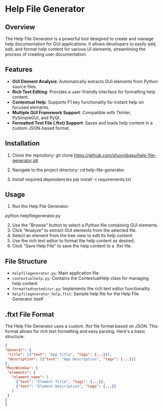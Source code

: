 # Help File Generator

## Overview

The Help File Generator is a powerful tool designed to create and manage help documentation for GUI applications. It allows developers to easily add, edit, and format help content for various UI elements, streamlining the process of creating user documentation.

## Features

- **GUI Element Analysis**: Automatically extracts GUI elements from Python source files.
- **Rich Text Editing**: Provides a user-friendly interface for formatting help content.
- **Contextual Help**: Supports F1 key functionality for instant help on focused elements.
- **Multiple GUI Framework Support**: Compatible with Tkinter, PySimpleGUI, and PyQt.
- **Formatted Text File (.ftxt) Support**: Saves and loads help content in a custom JSON-based format.

## Installation

1. Clone the repository:
git clone https://github.com/shuvrobasu/help-file-generator.git

2.  Navigate to the project directory:
cd help-file-generator

3. Install required dependencies
   pip install -r requirements.txt

## Usage

1. Run the Help File Generator:

python helpfilegenerator.py

2. Use the "Browse" button to select a Python file containing GUI elements.
3. Click "Analyze" to extract GUI elements from the selected file.
4. Select an element from the tree view to edit its help content.
5. Use the rich text editor to format the help content as desired.
6. Click "Save Help File" to save the help content to a .ftxt file.

## File Structure

- `helpfilegenerator.py`: Main application file
- `contextualhelp.py`: Contains the ContextualHelp class for managing help content
- `formattedtexteditor.py`: Implements the rich text editor functionality
- `helpfilegenerator_help.ftxt`: Sample help file for the Help File Generator itself

## .ftxt File Format

The Help File Generator uses a custom .ftxt file format based on JSON. This format allows for rich text formatting and easy parsing. Here's a basic structure:

```json
{
"General": {
 "title": [{"text": "App Title", "tags": {...}}],
 "description": [{"text": "App Description", "tags": {...}}]
},
"MainWindow": {
 "elements": {
   "element_name": [
     {"text": "Element Title", "tags": {...}},
     {"text": "Element Description", "tags": {...}}
   ]
 }
}
}
